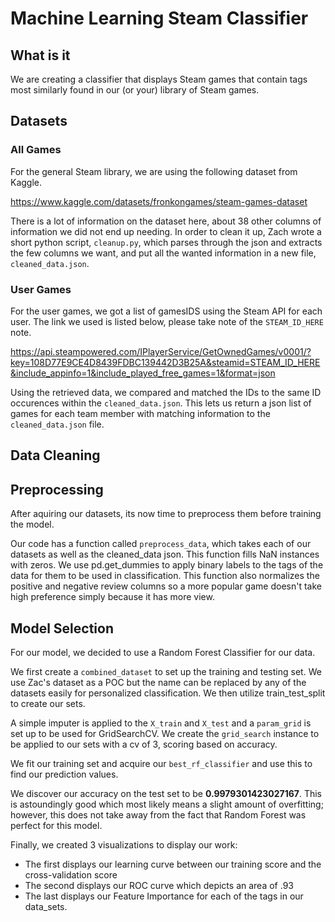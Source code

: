 # Machine Learning Steam Classifier

## What is it
We are creating a classifier that displays Steam games that contain tags most similarly found in our (or your) library of Steam games.

## Datasets
### All Games
For the general Steam library, we are using the following dataset from Kaggle.

https://www.kaggle.com/datasets/fronkongames/steam-games-dataset

There is a lot of information on the dataset here, about 38 other columns of information we did not end up needing. In order to clean it up, Zach wrote a short python script, `cleanup.py`, which parses through the json and extracts the few columns we want, and put all the wanted information in a new file, `cleaned_data.json`.

### User Games
For the user games, we got a list of gamesIDS using the Steam API for each user. The link we used is listed below, please take note of the `STEAM_ID_HERE` note.

https://api.steampowered.com/IPlayerService/GetOwnedGames/v0001/?key=108D77E9CE4D8439FDBC139442D3B25A&steamid=STEAM_ID_HERE&include_appinfo=1&include_played_free_games=1&format=json 

Using the retrieved data, we compared and matched the IDs to the same ID occurences within the `cleaned_data.json`. This lets us return a json list of games for each team member with matching information to the `cleaned_data.json` file.

## Data Cleaning

## Preprocessing
After aquiring our datasets, its now time to preprocess them before training the model.

Our code has a function called `preprocess_data`, which takes each of our datasets as well as the cleaned_data json. This function fills NaN instances with zeros. We use pd.get_dummies to apply binary labels to the tags of the data for them to be used in classification. This function also normalizes the positive and negative review columns so a more popular game doesn't take high preference simply because it has more view.

## Model Selection
For our model, we decided to use a Random Forest Classifier for our data.

We first create a `combined_dataset` to set up the training and testing set. We use Zac's dataset as a POC but the name can be replaced by any of the datasets easily for personalized classification. We then utilize train_test_split to create our sets.

A simple imputer is applied to the `X_train` and `X_test` and a `param_grid` is set up to be used for GridSearchCV. We create the `grid_search` instance to be applied to our sets with a cv of 3, scoring based on accuracy.

We fit our training set and acquire our `best_rf_classifier` and use this to find our prediction values.

We discover our accuracy on the test set to be **0.9979301423027167**. This is astoundingly good which most likely means a slight amount of overfitting; however, this does not take away from the fact that Random Forest was perfect for this model.

Finally, we created 3 visualizations to display our work:
* The first displays our learning curve between our training score and the cross-validation score
* The second displays our ROC curve which depicts an area of .93
* The last displays our Feature Importance for each of the tags in our data_sets.
